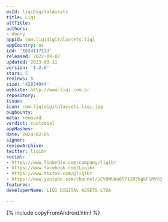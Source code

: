 ```yaml
---
wsId: liqiDigitalAssets
title: Liqi
altTitle: 
authors:
- danny
appId: com.liqidigitalassets.liqi
appCountry: us
idd: '1624117133'
released: 2022-09-02
updated: 2023-03-11
version: '1.2.6'
stars: 5
reviews: 5
size: '42834944'
website: http://www.liqi.com.br
repository: 
issue: 
icon: com.liqidigitalassets.liqi.jpg
bugbounty: 
meta: removed
verdict: custodial
appHashes: 
date: 2024-02-05
signer: 
reviewArchive: 
twitter: liqibr
social:
- https://www.linkedin.com/company/liqibr
- https://www.facebook.com/Liqibr
- https://www.tiktok.com/@liqibr
- https://www.youtube.com/channel/UCVOWUQu6l71JB5hgkFsRVtQ
features: 
developerName: LIQI DIGITAL ASSETS LTDA

---
```


{% include copyFromAndroid.html %}
